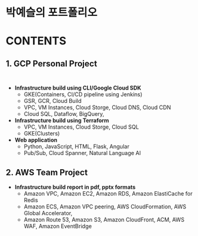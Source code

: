 # **박예슬의 포트폴리오**<br>
# CONTENTS<br>
## 1. GCP Personal Project<br/><br>
  - **Infrastructure build using CLI/Google Cloud SDK**
    * GKE(Containers, CI/CD pipeline using Jenkins)
    * GSR, GCR, Cloud Build
    * VPC, VM Instances, Cloud Storge, Cloud DNS, Cloud CDN
    * Cloud SQL, Dataflow, BigQuery,<br>
  - **Infrastructure build using Terraform**
    * VPC, VM Instances, Cloud Storge, Cloud SQL
    * GKE(Clusters)<br>
  - **Web application**
    * Python, JavaScript, HTML, Flask, Angular
    * Pub/Sub, Cloud Spanner, Natural Language AI
    
## 2. AWS Team Project<br>
  - **Infrastructure build report in pdf, pptx formats**
    * Amazon VPC, Amazon EC2, Amazon RDS, Amazon ElastiCache for Redis
    * Amazon ECS, Amazon VPC peering, AWS CloudFormation, AWS Global Accelerator,
    * Amazon Route 53, Amazon S3, Amazon CloudFront, ACM, AWS WAF, Amazon EventBridge

